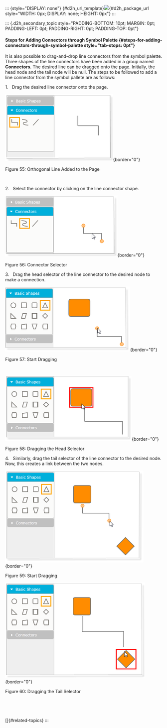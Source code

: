 ::: {style="DISPLAY: none"}
[](ms-xhelp:///?Id=d2h_url_template){#d2h_url_template}![](!package_url!){#d2h_package_url style="WIDTH: 0px; DISPLAY: none; HEIGHT: 0px"}
:::

::: {.d2h_secondary_topic style="PADDING-BOTTOM: 10pt; MARGIN: 0pt; PADDING-LEFT: 0pt; PADDING-RIGHT: 0pt; PADDING-TOP: 0pt"}
#### Steps for Adding Connectors through Symbol Palette {#steps-for-adding-connectors-through-symbol-palette style="tab-stops: 0pt"}

It is also possible to drag-and-drop line connectors from the symbol palette. Three shapes of the line connectors have been added in a group named **Connectors**. The desired line can be dragged onto the page. Initially, the head node and the tail node will be null. The steps to be followed to add a line connector from the symbol pallete are as follows:

1.   Drag the desired line connector onto the page. 

![Description: C:\\Users\\maithiliyk\\Desktop\\Capture.PNG](ImagesExt/image70_59.png){border="0"}

Figure 55: Orthogonal Line Added to the Page

 

2.   Select the connector by clicking on the line connector shape.

![Description: C:\\Users\\maithiliyk\\Desktop\\Capture.PNG](ImagesExt/image70_60.png){border="0"}

Figure 56: Connector Selector

3.   Drag the head selector of the line connector to the desired node to make a connection. 

![](ImagesExt/image70_61.png){border="0"}

Figure 57: Start Dragging

 

![Description: C:\\Users\\maithiliyk\\Desktop\\Capture.PNG](ImagesExt/image70_62.png){border="0"}

Figure 58: Dragging the Head Selector

4.   Similarly, drag the tail selector of the line connector to the desired node. Now, this creates a link between the two nodes.

![Description: C:\\Users\\maithiliyk\\Desktop\\Capture.PNG](ImagesExt/image70_63.png){border="0"}

Figure 59: Start Dragging

![Description: C:\\Users\\maithiliyk\\Desktop\\Capture.PNG](ImagesExt/image70_64.png){border="0"}

Figure 60: Dragging the Tail Selector

 

 

[]{#related-topics}
:::
